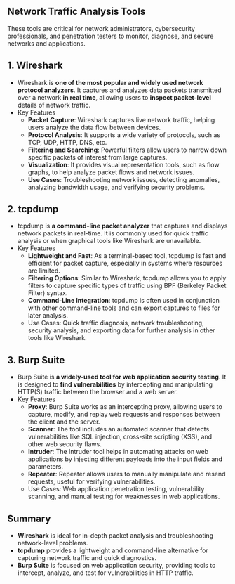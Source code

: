 ## Network Traffic Analysis Tools
These tools are critical for network administrators, cybersecurity professionals, and penetration testers to monitor, diagnose, and secure networks and applications.

## 1. Wireshark
  - Wireshark is **one of the most popular and widely used network protocol analyzers**. It captures and analyzes data packets transmitted over a network **in real time**, allowing users to **inspect packet-level** details of network traffic.
  - Key Features
    - **Packet Capture**: Wireshark captures live network traffic, helping users analyze the data flow between devices.
    - **Protocol Analysis**: It supports a wide variety of protocols, such as TCP, UDP, HTTP, DNS, etc.
    - **Filtering and Searching**: Powerful filters allow users to narrow down specific packets of interest from large captures.
    - **Visualization**: It provides visual representation tools, such as flow graphs, to help analyze packet flows and network issues.
    - **Use Cases**: Troubleshooting network issues, detecting anomalies, analyzing bandwidth usage, and verifying security problems.

## 2. tcpdump
  - tcpdump is **a command-line packet analyzer** that captures and displays network packets in real-time. It is commonly used for quick traffic analysis or when graphical tools like Wireshark are unavailable.
  - Key Features
    - **Lightweight and Fast**: As a terminal-based tool, tcpdump is fast and efficient for packet capture, especially in systems where resources are limited.
    - **Filtering Options**: Similar to Wireshark, tcpdump allows you to apply filters to capture specific types of traffic using BPF (Berkeley Packet Filter) syntax.
    - **Command-Line Integration**: tcpdump is often used in conjunction with other command-line tools and can export captures to files for later analysis.
    - Use Cases: Quick traffic diagnosis, network troubleshooting, security analysis, and exporting data for further analysis in other tools like Wireshark.

## 3. Burp Suite
  - Burp Suite is **a widely-used tool for web application security testing**. It is designed to **find vulnerabilities** by intercepting and manipulating HTTP(S) traffic between the browser and a web server.
  - Key Features
    - **Proxy**: Burp Suite works as an intercepting proxy, allowing users to capture, modify, and replay web requests and responses between the client and the server.
    - **Scanner**: The tool includes an automated scanner that detects vulnerabilities like SQL injection, cross-site scripting (XSS), and other web security flaws.
    - **Intruder**: The Intruder tool helps in automating attacks on web applications by injecting different payloads into the input fields and parameters.
    - **Repeater**: Repeater allows users to manually manipulate and resend requests, useful for verifying vulnerabilities.
    - Use Cases: Web application penetration testing, vulnerability scanning, and manual testing for weaknesses in web applications.

## Summary
  - **Wireshark** is ideal for in-depth packet analysis and troubleshooting network-level problems.
  - **tcpdump** provides a lightweight and command-line alternative for capturing network traffic and quick diagnostics.
  - **Burp Suite** is focused on web application security, providing tools to intercept, analyze, and test for vulnerabilities in HTTP traffic.
